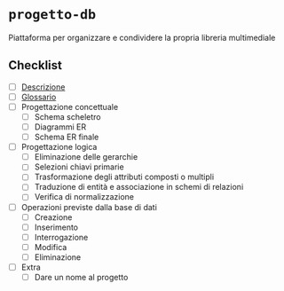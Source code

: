 # `progetto-db`

Piattaforma per organizzare e condividere la propria libreria multimediale

## Checklist

- [ ] [Descrizione](/descrizione.md)
- [ ] [Glossario](/glossario.md)
- [ ] Progettazione concettuale
    - [ ] Schema scheletro
    - [ ] Diagrammi ER
    - [ ] Schema ER finale    
- [ ] Progettazione logica
    - [ ] Eliminazione delle gerarchie
    - [ ] Selezioni chiavi primarie
    - [ ] Trasformazione degli attributi composti o multipli
    - [ ] Traduzione di entità e associazione in schemi di relazioni
    - [ ] Verifica di normalizzazione
- [ ] Operazioni previste dalla base di dati
    - [ ] Creazione
    - [ ] Inserimento
    - [ ] Interrogazione
    - [ ] Modifica
    - [ ] Eliminazione
- [ ] Extra
    - [ ] Dare un nome al progetto
